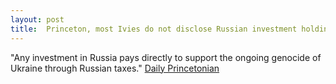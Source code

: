 ```yaml
---
layout: post
title:  Princeton, most Ivies do not disclose Russian investment holdings as some colleges divest amid war in Ukraine
---
```


"Any investment in Russia pays directly to support the ongoing genocide of Ukraine through Russian taxes." [Daily Princetonian](https://www.dailyprincetonian.com/article/2022/04/princeton-divestment-russian-holdings-ukraine-invasion)
